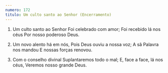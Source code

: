```yaml
---
numero: 172
titulo: Um culto santo ao Senhor (Encerramento)
---
```

1. Um culto santo ao Senhor
   Foi celebrado com amor;
   Foi recebido lá nos céus
   Por nosso poderoso Deus.

2. Um novo alento há em nós,
   Pois Deus ouviu a nossa voz;
   A sã Palavra nos mandou
   E nossas forças renovou.

3. Com o conselho divinal
   Suplantaremos todo o mal;
   E, face a face, lá nos céus,
   Veremos nosso grande Deus.
